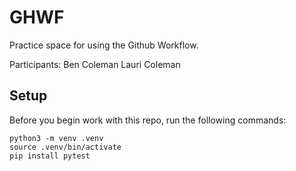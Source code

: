 
# GHWF

Practice space for using the Github Workflow.

Participants:
Ben Coleman
Lauri Coleman


## Setup

Before you begin work with this repo, run the following commands:

```
python3 -m venv .venv
source .venv/bin/activate
pip install pytest
```

